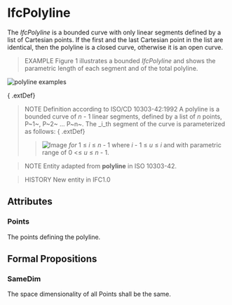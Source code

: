 # IfcPolyline

The _IfcPolyline_ is a bounded curve with only linear segments defined by a list of Cartesian points. If the first and the last Cartesian point in the list are identical, then the polyline is a closed curve, otherwise it is an open curve.
<!-- end of short definition -->


> EXAMPLE Figure 1 illustrates a bounded _IfcPolyline_ and shows the parametric length of each segment and of the total polyline.

![polyline examples](../../../../figures/ifcpolyline-fig1.png "Figure 1 — Bounded _IfcPolyline_ with parametric length")

{ .extDef}
> NOTE Definition according to ISO/CD 10303-42:1992
> A polyline is a bounded curve of _n_ - 1 linear segments, defined by a list of _n_ points, P~1~, P~2~ ... P~n~. The _i_th segment of the curve is parameterized as follows:
{ .extDef}
>> ![Image](../../../../figures/ifcpolyline-math1.gif)  _for_ 1 ≤ _i_ ≤ _n_ - 1
> where _i_ - 1 ≤ _u_ ≤ _i_ and with parametric range of 0 <≤ _u_ ≤ _n_ - 1.

> NOTE Entity adapted from **polyline** in ISO 10303-42.

> HISTORY New entity in IFC1.0

## Attributes

### Points
The points defining the polyline.

## Formal Propositions

### SameDim
The space dimensionality of all Points shall be the same.
